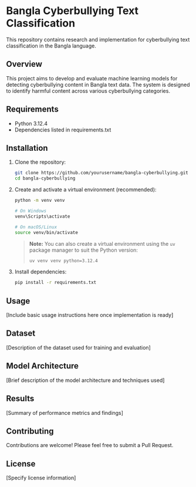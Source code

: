 # Bangla Cyberbullying Text Classification

This repository contains research and implementation for cyberbullying text classification in the Bangla language.

## Overview

This project aims to develop and evaluate machine learning models for detecting cyberbullying content in Bangla text data. The system is designed to identify harmful content across various cyberbullying categories.

## Requirements

- Python 3.12.4
- Dependencies listed in requirements.txt

## Installation

1. Clone the repository:

   ```bash
   git clone https://github.com/yourusername/bangla-cyberbullying.git
   cd bangla-cyberbullying
   ```

2. Create and activate a virtual environment (recommended):

   ```bash
   python -m venv venv

   # On Windows
   venv\Scripts\activate

   # On macOS/Linux
   source venv/bin/activate
   ```

   > **Note:** You can also create a virtual environment using the `uv` package manager to suit the Python version:
   > ```bash
   > uv venv venv python=3.12.4
   > ```

3. Install dependencies:

   ```bash
   pip install -r requirements.txt
   ```

## Usage

[Include basic usage instructions here once implementation is ready]

## Dataset

[Description of the dataset used for training and evaluation]

## Model Architecture

[Brief description of the model architecture and techniques used]

## Results

[Summary of performance metrics and findings]

## Contributing

Contributions are welcome! Please feel free to submit a Pull Request.

## License

[Specify license information]
